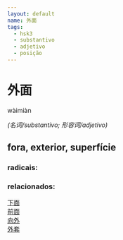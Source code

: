 ```yaml
--- 
layout: default
name: 外面 
tags: 
  - hsk3
  - substantivo
  - adjetivo
  - posição
--- 
```

# 外面 
wàimiàn  
 
*(名词/substantivo; 形容词/adjetivo)*  
## fora, exterior, superfície 
### radicais: 
### relacionados: 
[下面](/zhengshidu/hsk3/下面)  
[前面](/zhengshidu/hsk3/前面)  
[向外](/zhengshidu/outras/向外)  
[外套](/zhengshidu/hsk4/外套)  

